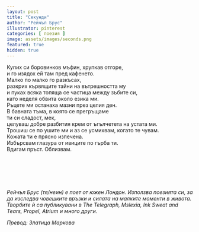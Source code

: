 ```yaml
---
layout: post
title: "Секунди"
author: "Рейчъл Брус"
illustrator: pinterest
categories: [ поезия ]
image: assets/images/seconds.png
featured: true
hidden: true
---
```

<p>
Купих си боровинков мъфин, хрупкав отгоре,<br>
и го изядох ей там пред кафенето.<br>
Малко по малко го разкъсах,<br>
разкрих кървящите тайни на вътрешността му<br>
и пуках всяка топяща се частица между зъбите си,<br>
като неделя обвита около езика ми.<br>
Ръцете ми останаха мазни през целия ден.<br>
В бавната тъма, в която се прегръщаме<br>
ти си сладост, мек,<br>
целуваш добре разбития крем от ъгълчетета на устата ми.<br>
Трошиш се по ушите ми и аз се усмихвам, когато те чувам.<br>
Кожата ти е прясно изпечена.<br>
Избърсвам глазура от ивиците по гърба ти.<br>
Вдигам пръст. Облизвам.<br>
</p>
<br>
<br>
<br>
<br>
<br>
<em>Рейчъл Брус (тя/неин) е поет от южен Лондон. Използва поезията си, за да изследва човешките връзки и силата на малките моменти в живота. Творбите ѝ са публикувани в The Telegraph, Mslexia, Ink Sweat and Tears, Propel, Atrium и много други.</em>

<em>Превод: Златица Маркова</em>

